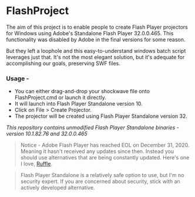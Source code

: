 # FlashProject
The aim of this project is to enable people to create Flash Player projectors for Windows using Adobe's Standalone Flash Player 32.0.0.465.
This functionality was disabled by Adobe in the final versions for some reason.

But they left a loophole and this easy-to-understand windows batch script leverages just that. 
It's not the most elegant solution, but it's adequate for accomplishing our goals, preserving SWF files.

### Usage -
- You can either drag-and-drop your shockwave file onto FlashProject.cmd or launch it directly.
- It will launch into Flash Player Standalone version 10.
- Click on File > Create Projector.
- The projector will be created using Flash Player Standalone version 32.

_This repository contains unmodified Flash Player Standalone binaries - version 10.1.82.76 and 32.0.0.465_

>Notice - Adobe Flash Player has reached EOL on December 31, 2020. Meaning it hasn't received any updates since then.
Instead you should use alternatives that are being constantly updated. Here's one I love, [Ruffle](https://github.com/ruffle-rs/ruffle).
>

>Flash Player Standalone is a relatively safe option to use, but I'm no security expert. If you are concerned about security, stick with an actively developed alternative.
>
